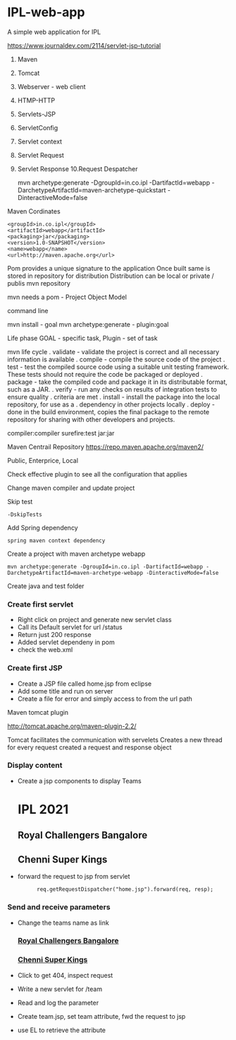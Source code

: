 # IPL-web-app

A simple web application for IPL

https://www.journaldev.com/2114/servlet-jsp-tutorial



1. Maven
2. Tomcat
3. Webserver - web client
4. HTMP-HTTP
5. Servlets-JSP
6. ServletConfig
7. Servlet context
8. Servlet Request
9. Servlet Response
10.Request Despatcher




    mvn archetype:generate -DgroupId=in.co.ipl -DartifactId=webapp -DarchetypeArtifactId=maven-archetype-quickstart -DinteractiveMode=false

Maven Cordinates

    <groupId>in.co.ipl</groupId>
    <artifactId>webapp</artifactId>
    <packaging>jar</packaging>
    <version>1.0-SNAPSHOT</version>
    <name>webapp</name>
    <url>http://maven.apache.org</url>

Pom provides a unique signature to the application
Once built same is stored in repository for distribution
Distribution can be local or private / publis mvn repository

mvn needs a pom - Project Object Model

command line

mvn install - goal
mvn archetype:generate - plugin:goal

Life phase
GOAL - specific task,
Plugin - set of task

mvn life cycle
. validate - validate the project is correct and all necessary information is available
. compile - compile the source code of the project
. test - test the compiled source code using a suitable unit testing framework. These tests should not require the code be packaged or deployed
. package - take the compiled code and package it in its distributable format, such as a JAR.
. verify - run any checks on results of integration tests to ensure quality . criteria are met
. install - install the package into the local repository, for use as a . dependency in other projects locally
. deploy - done in the build environment, copies the final package to the remote repository for sharing with other developers and projects.

compiler:compiler
surefire:test
jar:jar

Maven Centrail Repository
https://repo.maven.apache.org/maven2/

Public, Enterprice, Local

Check effective plugin to see all the configuration that applies

Change maven compiler and update project

Skip test

    -DskipTests

Add Spring dependency

    spring maven context dependency

Create a project with maven archetype webapp

    mvn archetype:generate -DgroupId=in.co.ipl -DartifactId=webapp -DarchetypeArtifactId=maven-archetype-webapp -DinteractiveMode=false

Create java and test folder


### Create first servlet 
 - Right click on project and generate new servlet class
 - Call its Default servlet for url /status
 - Return just 200 response
 - Added servlet dependeny in pom
 - check the web.xml
 
### Create first JSP

- Create a JSP file called home.jsp from eclipse
- Add some title and  run on server
- Create a  file for error and simply access to from the url path



Maven tomcat plugin

http://tomcat.apache.org/maven-plugin-2.2/


Tomcat facilitates the communication with servelets 
Creates a new thread for every request
created a request and response object



### Display content 

- Create a jsp components to display Teams

	<h1>IPL 2021</h1>
	<h2>Royal Challengers Bangalore</h2>
	<h2>Chenni Super Kings</h2>
- forward the request to jsp from servlet

			req.getRequestDispatcher("home.jsp").forward(req, resp);
	
	

### Send and receive parameters 

- Change the teams name as link 
		 <a href="/team?name=rcb"><h3>Royal Challengers Bangalore</h3></a>
		 <a href="/team?name=csk"><h3>Chenni Super Kings</h3></a>
		 
- Click to get 404, inspect request
- Write a new servlet for /team
- Read and log the parameter
- Create team.jsp, set team attribute, fwd the request to jsp
- use EL to retrieve the attribute

	
